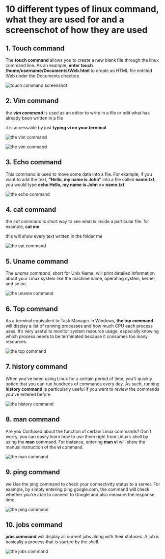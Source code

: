 # 10 different types of linux command, what they are used for and a screenschot of how they are used

 ## 1. Touch command
The **touch command** allows you to create a new blank file through the linux command line. As an example, **enter touch /home/username/Documents/Web.html** to create an HTML file entitled Web under the Documents directory

![touch command screenshot](/image%20space/Screenshot%202022-09-25%20130923.jpg)  

 
## 2. Vim command
the **_vim command_** is used as an editor to write in a file or edit what has already been written in a file

it is accessable by just **typing vi on your terminal**

![the vim command](/image%20space/vi.jpg)

![the vim command](/image%20space/Screenshot%202022-09-25%20133850.jpg)


## 3. Echo command
This command is used to move some data into a file. For example, if you want to add the text, **“Hello, my name is John”** into a file called **name.txt**, you would type **echo Hello, my name is John >> name.txt**

![the echo command](/image%20space/echo.jpg)

## 4. cat command 

the _cat command_ is short way to see what is inside a particular file. for example, **cat me**  

this will show every text written in the folder me

![the cat command](/image%20space/cat.jpg)

## 5. Uname command  
 The _uname command_, short for Unix Name, will print detailed information about your Linux system like the machine name, operating system, kernel, and so on.

 ![the uname command](/image%20space/unamee.jpg)

## 6. Top command
As a terminal equivalent to Task Manager in Windows, **the top command** will display a list of running processes and how much CPU each process uses. It’s very useful to monitor system resource usage, especially knowing which process needs to be terminated because it consumes too many resources.

![the top command](/image%20space/top%20command.jpg)

## 7. history command
When you’ve been using Linux for a certain period of time, you’ll quickly notice that you can run hundreds of commands every day. As such, running **history command** is particularly useful if you want to review the commands you’ve entered before.

![the history command](/image%20space/history%20command.jpg)


## 8. man command

 Are you Confused about the function of certain Linux commands? Don’t worry, you can easily learn how to use them right from Linux’s shell by using the **man** command. For instance, entering **man vi** will show the manual instruction of the **vi** command.

 ![the man command](/image%20space/man%20command.jpg)


 ## 9. ping command
 we Use the ping command to check your connectivity status to a server. For example, by simply entering ping google.com, the command will check whether you’re able to connect to Google and also measure the response time.

 ![the ping command](/image%20space/ping%20command.jpg)

 ## 10. jobs command 

 **jobs command** will display all current jobs along with their statuses. A job is basically a process that is started by the shell.

 ![the jobs command](/image%20space/jobs%20command.jpg)